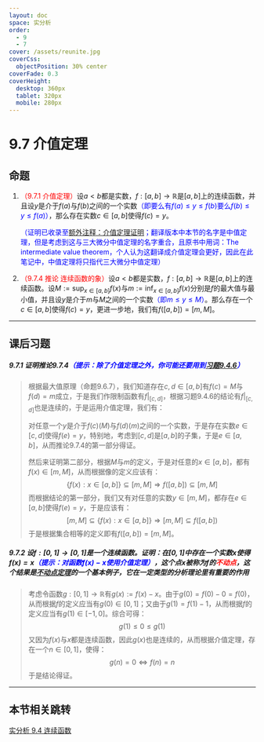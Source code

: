 ```yaml
---
layout: doc
space: 实分析
order:
  - 9
  - 7
cover: /assets/reunite.jpg
coverCss:
  objectPosition: 30% center
coverFade: 0.3
coverHeight:
  desktop: 360px
  tablet: 320px
  mobile: 280px
---
```

# 9.7 介值定理

## 命题

1. <span style="color:red">（9.7.1 介值定理）</span>设$a<b$都是实数，$f:[a,b]\to\mathbb R$是$[a,b]$上的连续函数，并且设$y$是介于$f(a)$与$f(b)$之间的一个实数<span style="color:blue">（即要么有$f(a)\leq y\leq f(b)$要么$f(b)\leq y\leq f(a)$）</span>，那么存在实数$c\in[a,b]$使得$f(c)=y$。

   <span style="color:blue">（证明已收录至[额外注释：介值定理证明](/docs/Real-Analysis/Extra/)；翻译版本中本节的名字是中值定理，但是考虑到这与三大微分中值定理的名字重合，且原书中用词：The intermediate value theorem，个人认为这翻译成介值定理会更好，因此在此笔记中，中值定理将只指代三大微分中值定理）</span>

1. <span style="color:red">（9.7.4 推论 连续函数的象）</span>设$a<b$都是实数，$f:[a,b]\to\mathbb R$是$[a,b]$上的连续函数。设$\displaystyle M:=\sup_{x\in[a,b]}f(x)$与$\displaystyle m:=\inf_{x\in[a,b]}f(x)$分别是$f$的最大值与最小值，并且设$y$是介于$m$与$M$之间的一个实数<span style="color:blue">（即$m\leq y\leq M$）</span>。那么存在一个$c\in[a,b]$使得$f(c)=y$，更进一步地，我们有$f([a,b])=[m,M]$。

---

## 课后习题

##### 9.7.1 证明推论9.7.4<span style="color:blue">（提示：除了介值定理之外，你可能还要用到[习题9.4.6](/docs/Real-Analysis/Chap9/Sec4.md)）</span>

> 根据最大值原理（命题9.6.7），我们知道存在$c,d\in[a,b]$有$f(c)=M$与$f(d)=m$成立，于是我们作限制函数有$f|_{[c,d]}$，根据习题9.4.6的结论有$f|_{[c,d]}$也是连续的，于是运用介值定理，我们有：
>
> 对任意一个$y$是介于$f(c)(M)$与$f(d)(m)$之间的一个实数，于是存在实数$e\in[c,d]$使得$f(e)=y$，特别地，考虑到$[c,d]$是$[a,b]$的子集，于是$e\in[a,b]$，从而推论9.7.4的第一部分得证。
>
> 然后来证明第二部分，根据$M$与$m$的定义，于是对任意的$x\in[a,b]$，都有$f(x)\in[m,M]$，从而根据像的定义应该有：
> $$
> \{f(x):x\in[a,b]\}\subseteq [m,M]\Longrightarrow f([a,b])\subseteq[m,M]
> $$
> 而根据结论的第一部分，我们又有对任意的实数$y\in[m,M]$，都存在$e\in[a,b]$使得$f(e)=y$，于是应该有：
> $$
> [m,M]\subseteq\{f(x):x\in[a,b]\}\Longrightarrow[m,M]\subseteq f([a,b])
> $$
> 于是根据集合相等的定义即有$f([a,b])=[m,M]$。

##### 9.7.2 设$f:[0,1]\to[0,1]$是一个连续函数。证明：在$[0,1]$中存在一个实数$x$使得$f(x)=x$<span style="color:blue">（提示：对函数$f(x)-x$使用介值定理）</span>，这个点$x$被称为$f$的<span style="color:red">不动点</span>，这个结果是[不动点定理](https://zh.wikipedia.org/wiki/%E4%B8%8D%E5%8A%A8%E7%82%B9%E5%AE%9A%E7%90%86)的一个基本例子，它在一定类型的分析理论里有重要的作用

> 考虑令函数$g:[0,1]\to\mathbb R$有$g(x):=f(x)-x$。由于$g(0)=f(0)-0=f(0)$，从而根据$f$的定义应当有$g(0)\in[0,1]$；又由于$g(1)=f(1)-1$，从而根据$f$的定义应当有$g(1)\in[-1,0]$。综合可得：
> $$
> g(1)\leq 0\leq g(1)
> $$
> 又因为$f(x)$与$x$都是连续函数，因此$g(x)$也是连续的，从而根据介值定理，存在一个$n\in[0,1]$，使得：
> $$
> g(n)=0\iff f(n)=n
> $$
> 于是结论得证。

---

## 本节相关跳转

[实分析 9.4 连续函数](/docs/Real-Analysis/Chap9/Sec4.md)

